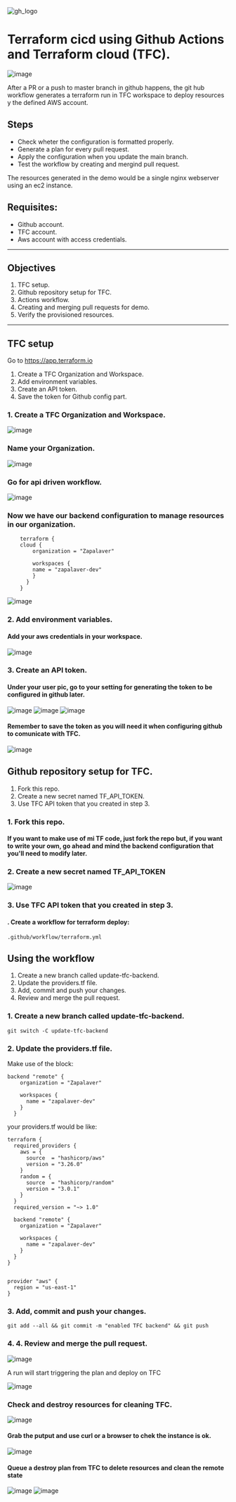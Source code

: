 <img src="images\github-tf-logos.png" alt="gh_logo"/>

# Terraform cicd using Github Actions and Terraform cloud (TFC).

<img src="images\workflow.png" alt="image"/>

After a PR or a push to master branch in github happens, the git hub workflow generates a terraform run in TFC workspace to deploy resources y the defined AWS account.

## Steps

- Check wheter the configuration is formatted properly.
- Generate a plan for every pull request.
- Apply the configuration when you update the main branch.
- Test the workflow by creating and mergind pull request.

The resources generated in the demo would be a single nginx webserver using an ec2 instance.


## Requisites:

- Github account.
- TFC account.
- Aws account with access credentials.

___
## Objectives

1. TFC setup.
2. Github repository setup for TFC.
3. Actions workflow.
4. Creating and merging pull requests for demo.
5. Verify the provisioned resources.
___

## TFC setup

Go to https://app.terraform.io

1. Create a TFC Organization and Workspace.
2. Add environment variables.
3. Create an API token.
4. Save the token for Github config part.


### 1. Create a TFC Organization and Workspace.

<img src="images\TFCOrganizationWorkspace.png" alt="image"/>

### Name your Organization.
<img src="images\TFCOrganizationWorkspace2.png" alt="image"/>

### Go for api driven workflow.
<img src="images\TFCOrganizationWorkspace3.png" alt="image"/>

### Now we have our backend configuration to manage resources in our organization.

        terraform {
        cloud {
            organization = "Zapalaver"

            workspaces {
            name = "zapalaver-dev"
            }
          }
        }

<img src="images\TFCOrganizationWorkspace4.png" alt="image"/>

### 2. Add environment variables.

#### Add your aws credentials in your workspace.

<img src="images\AddEnvironmentVariables.png" alt="image"/>

### 3. Create an API token.

#### Under your user pic, go to your setting for generating the token to be configured in github later.

<img src="images\TFCApiToken.png" alt="image"/>
<img src="images\TFCApiToken2.png" alt="image"/>
<img src="images\TFCApiToken3.png" alt="image"/>

#### Remember to save the token as you will need it when configuring github to comunicate with TFC.

<img src="images\TFCApiToken4.png" alt="image"/>

## Github repository setup for TFC.

1. Fork this repo.
2. Create a new secret named TF_API_TOKEN.
3. Use TFC API token that you created in step 3. 

### 1. Fork this repo.

#### If you want to make use of mi TF code, just fork the repo but, if you want to write your own, go ahead and mind the backend configuration that you'll need to modify later.

### 2. Create a new secret named TF_API_TOKEN

<img src="images\githubConfig.png" alt="image"/>

### 3. Use TFC API token that you created in step 3.

#### . Create a workflow for terraform deploy:

`.github/workflow/terraform.yml`

## Using the workflow

1. Create a new branch called update-tfc-backend.
2. Update the providers.tf file.
3. Add, commit and push your changes.
4. Review and merge the pull request.

### 1. Create a new branch called update-tfc-backend.

`git switch -C update-tfc-backend`

### 2. Update the providers.tf file.

Make use of the block:

    backend "remote" {
        organization = "Zapalaver"

        workspaces {
          name = "zapalaver-dev"
        }
      }

your providers.tf would be like:

    terraform {
      required_providers {
        aws = {
          source  = "hashicorp/aws"
          version = "3.26.0"
        }
        random = {
          source  = "hashicorp/random"
          version = "3.0.1"
        }
      }
      required_version = "~> 1.0"

      backend "remote" {
        organization = "Zapalaver"

        workspaces {
          name = "zapalaver-dev"
        }
      }
    }


    provider "aws" {
      region = "us-east-1"
    }


### 3. Add, commit and push your changes.

`git add --all && git commit -m "enabled TFC backend" && git push`

### 4. 4. Review and merge the pull request.

<img src="images\merge1.png" alt="image"/>

A run will start triggering the plan and deploy on TFC 

<img src="images\merge2.png" alt="image"/>


### Check and destroy resources for cleaning TFC.

<img src="images\check_ and_destroy1.png" alt="image"/>

#### Grab the putput and use curl or a browser to chek the instance is ok.

<img src="images\check_ and_destroy2.png" alt="image"/>

#### Queue a destroy plan from TFC to delete resources and clean the remote state

<img src="images\check_ and_destroy3.png" alt="image"/>

<img src="images\check_ and_destroy4.png" alt="image"/>